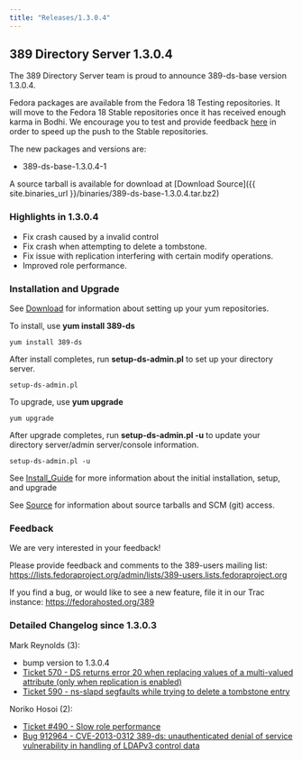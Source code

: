 ```yaml
---
title: "Releases/1.3.0.4"
---
```

389 Directory Server 1.3.0.4
----------------------------

The 389 Directory Server team is proud to announce 389-ds-base version 1.3.0.4.

Fedora packages are available from the Fedora 18 Testing repositories. It will move to the Fedora 18 Stable repositories once it has received enough karma in Bodhi. We encourage you to test and provide feedback [here](https://admin.fedoraproject.org/updates/FEDORA-2013-2485/389-ds-base-1.3.0.4-1.fc18) in order to speed up the push to the Stable repositories.

The new packages and versions are:

-   389-ds-base-1.3.0.4-1

A source tarball is available for download at [Download Source]({{ site.binaries_url }}/binaries/389-ds-base-1.3.0.4.tar.bz2)

### Highlights in 1.3.0.4

-   Fix crash caused by a invalid control
-   Fix crash when attempting to delete a tombstone.
-   Fix issue with replication interfering with certain modify operations.
-   Improved role performance.

### Installation and Upgrade

See [Download](../download.html) for information about setting up your yum repositories.

To install, use **yum install 389-ds**

`yum install 389-ds`

After install completes, run **setup-ds-admin.pl** to set up your directory server.

`setup-ds-admin.pl`

To upgrade, use **yum upgrade**

`yum upgrade`

After upgrade completes, run **setup-ds-admin.pl -u** to update your directory server/admin server/console information.

`setup-ds-admin.pl -u`

See [Install\_Guide](../legacy/install-guide.html) for more information about the initial installation, setup, and upgrade

See [Source](../development/source.html) for information about source tarballs and SCM (git) access.

### Feedback

We are very interested in your feedback!

Please provide feedback and comments to the 389-users mailing list: <https://lists.fedoraproject.org/admin/lists/389-users.lists.fedoraproject.org>

If you find a bug, or would like to see a new feature, file it in our Trac instance: <https://fedorahosted.org/389>

### Detailed Changelog since 1.3.0.3

Mark Reynolds (3):

-   bump version to 1.3.0.4
-   [Ticket 570 - DS returns error 20 when replacing values of a multi-valued attribute (only when replication is enabled)](https://fedorahosted.org/389/ticket/570)
-   [Ticket 590 - ns-slapd segfaults while trying to delete a tombstone entry](https://fedorahosted.org/389/ticket/590)

Noriko Hosoi (2):

-   [Ticket \#490 - Slow role performance](https://fedorahosted.org/389/ticket/490)
-   [Bug 912964 - CVE-2013-0312 389-ds: unauthenticated denial of service vulnerability in handling of LDAPv3 control data](https://bugzilla.redhat.com/show_bug.cgi?id=912964)

